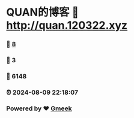 # QUAN的博客 :link: http://quan.120322.xyz 
### :page_facing_up: [8](http://quan.120322.xyz/tag.html) 
### :speech_balloon: 3 
### :hibiscus: 6148 
### :alarm_clock: 2024-08-09 22:18:07 
### Powered by :heart: [Gmeek](https://github.com/Meekdai/Gmeek)
